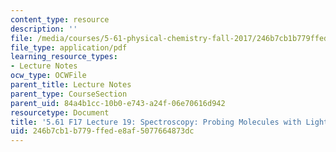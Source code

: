 ```yaml
---
content_type: resource
description: ''
file: /media/courses/5-61-physical-chemistry-fall-2017/246b7cb1b779ffede8af5077664873dc_MIT5_61F17_lec19.pdf
file_type: application/pdf
learning_resource_types:
- Lecture Notes
ocw_type: OCWFile
parent_title: Lecture Notes
parent_type: CourseSection
parent_uid: 84a4b1cc-10b0-e743-a24f-06e70616d942
resourcetype: Document
title: '5.61 F17 Lecture 19: Spectroscopy: Probing Molecules with Light'
uid: 246b7cb1-b779-ffed-e8af-5077664873dc
---
```

